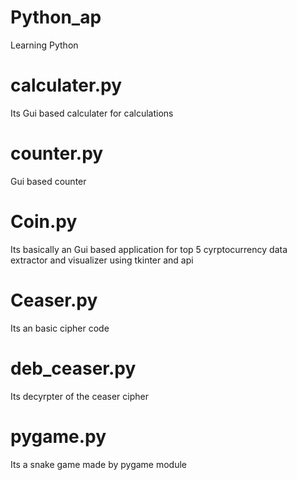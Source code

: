 # Python_ap
Learning Python

# calculater.py 
Its Gui based calculater for calculations

# counter.py
Gui based counter

# Coin.py  
 Its basically an Gui based application for top 5 cyrptocurrency data extractor and visualizer using tkinter and api
 
 # Ceaser.py 
  Its an basic cipher code
  
  # deb_ceaser.py
  Its decyrpter of the ceaser cipher
  
 # pygame.py 
 Its a snake game made by pygame module

